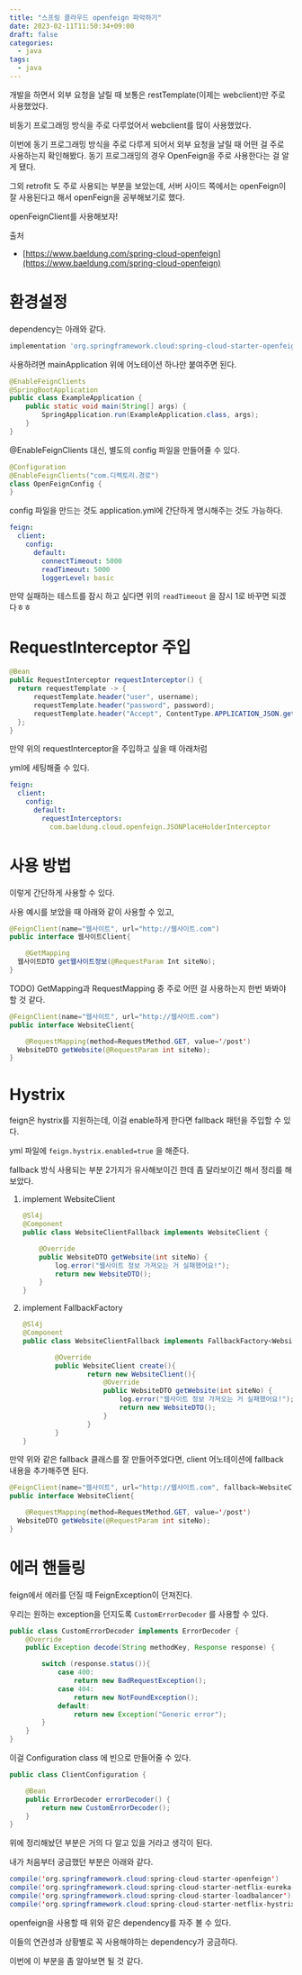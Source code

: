 ```yaml
---
title: "스프링 클라우드 openfeign 파악하기"
date: 2023-02-11T11:50:34+09:00
draft: false
categories:
  - java
tags:
  - java
---
```



개발을 하면서 외부 요청을 날릴 때 보통은 restTemplate(이제는 webclient)만 주로 사용했었다. 

비동기 프로그래밍 방식을 주로 다루었어서 webclient를 많이 사용했었다.

이번에 동기 프로그래밍 방식을 주로 다루게 되어서 외부 요청을 날릴 때 어떤 걸 주로 사용하는지 확인해봤다. 동기 프로그래밍의 경우 OpenFeign을 주로 사용한다는 걸 알게 됐다.

그외 retrofit 도 주로 사용되는 부분을 보았는데, 서버 사이드 쪽에서는 openFeign이 잘 사용된다고 해서 openFeign을 공부해보기로 했다.

openFeignClient를 사용해보자!

출처

- [https://www.baeldung.com/spring-cloud-openfeign](https://www.baeldung.com/spring-cloud-openfeign)

# 환경설정

dependency는 아래와 같다.

```jsx
implementation 'org.springframework.cloud:spring-cloud-starter-openfeign:3.1.3'
```

사용하려면 mainApplication 위에 어노테이션 하나만 붙여주면 된다.

```java
@EnableFeignClients
@SpringBootApplication
public class ExampleApplication {
    public static void main(String[] args) {
        SpringApplication.run(ExampleApplication.class, args);
    }
}
```

@EnableFeignClients 대신, 별도의 config 파일을 만들어줄 수 있다.

```java
@Configuration
@EnableFeignClients("com.디렉토리.경로")
class OpenFeignConfig {
}
```

config 파일을 만드는 것도 application.yml에 간단하게 명시해주는 것도 가능하다.

```yaml
feign:
  client:
    config:
      default:
        connectTimeout: 5000
        readTimeout: 5000
        loggerLevel: basic
```

만약 실패하는 테스트를 잠시 하고 싶다면
위의 `readTimeout` 을 잠시 1로 바꾸면 되겠다ㅎㅎ

# RequestInterceptor 주입

```java
@Bean
public RequestInterceptor requestInterceptor() {
  return requestTemplate -> {
      requestTemplate.header("user", username);
      requestTemplate.header("password", password);
      requestTemplate.header("Accept", ContentType.APPLICATION_JSON.getMimeType());
  };
}
```

만약 위의 requestInterceptor을 주입하고 싶을 때 아래처럼

yml에 세팅해줄 수 있다.

```yaml
feign:
  client:
    config:
      default:
        requestInterceptors:
          com.baeldung.cloud.openfeign.JSONPlaceHolderInterceptor
```

# 사용 방법

이렇게 간단하게 사용할 수 있다.

사용 예시를 보았을 때 아래와 같이 사용할 수 있고,

```java
@FeignClient(name="웹사이트", url="http://웹사이트.com")
public interface 웹사이트Client{

	@GetMapping
  웹사이트DTO get웹사이트정보(@RequestParam Int siteNo);
}
```

TODO) GetMapping과 RequestMapping 중 주로 어떤 걸 사용하는지 한번 봐봐야 할 것 같다.

```java
@FeignClient(name="웹사이트", url="http://웹사이트.com")
public interface WebsiteClient{

	@RequestMapping(method=RequestMethod.GET, value='/post')
  WebsiteDTO getWebsite(@RequestParam int siteNo);
}
```

# Hystrix

feign은 hystrix를 지원하는데, 이걸 enable하게 한다면 fallback 패턴을 주입할 수 있다.

yml 파일에 `feign.hystrix.enabled=true` 을 해준다.

fallback 방식 사용되는 부분 2가지가 유사해보이긴 한데 좀 달라보이긴 해서 정리를 해보았다.

1. implement WebsiteClient
    
    ```java
    @Sl4j
    @Component 
    public class WebsiteClientFallback implements WebsiteClient {
    
        @Override
        public WebsiteDTO getWebsite(int siteNo) {
            log.error("웹사이트 정보 가져오는 거 실패했어요!");
            return new WebsiteDTO();
        }
    }
    ```
    
2. implement FallbackFactory<WebsiteClient>
    
    ```java
    @Sl4j
    @Component 
    public class WebsiteClientFallback implements FallbackFactory<WebsiteClient> {
    
    		@Override
    		public WebsiteClient create(){
    				return new WebsiteClient(){
    				    @Override
    				    public WebsiteDTO getWebsite(int siteNo) {
    				        log.error("웹사이트 정보 가져오는 거 실패했어요!");
    				        return new WebsiteDTO();
    				    }	
    				}
    		}
    }
    ```
    

만약 위와 같은 fallback 클래스를 잘 만들어주었다면,
client 어노테이션에 fallback 내용을 추가해주면 된다.

```java
@FeignClient(name="웹사이트", url="http://웹사이트.com", fallback=WebsiteClientFallback.class)
public interface WebsiteClient{

	@RequestMapping(method=RequestMethod.GET, value='/post')
  WebsiteDTO getWebsite(@RequestParam int siteNo);
}
```

# 에러 핸들링

feign에서 에러를 던질 때 FeignException이 던져진다.

우리는 원하는 exception을 던지도록 `CustomErrorDecoder` 를 사용할 수 있다.

```java
public class CustomErrorDecoder implements ErrorDecoder {
    @Override
    public Exception decode(String methodKey, Response response) {

        switch (response.status()){
            case 400:
                return new BadRequestException();
            case 404:
                return new NotFoundException();
            default:
                return new Exception("Generic error");
        }
    }
}
```

이걸 Configuration class 에 빈으로 만들어줄 수 있다.

```java
public class ClientConfiguration {

    @Bean
    public ErrorDecoder errorDecoder() {
        return new CustomErrorDecoder();
    }
}
```

위에 정리해놨던 부분은 거의 다 알고 있을 거라고 생각이 된다.

내가 처음부터 궁금했던 부분은 아래와 같다.

```java
compile('org.springframework.cloud:spring-cloud-starter-openfeign')
compile('org.springframework.cloud:spring-cloud-starter-netflix-eureka-client')
compile('org.springframework.cloud:spring-cloud-starter-loadbalancer')
compile('org.springframework.cloud:spring-cloud-starter-netflix-hystrix')
```

openfeign을 사용할 때 위와 같은 dependency를 자주 볼 수 있다.

이들의 연관성과 상황별로 꼭 사용해야하는 dependency가 궁금하다.

이번에 이 부분을 좀 알아보면 될 것 같다.

